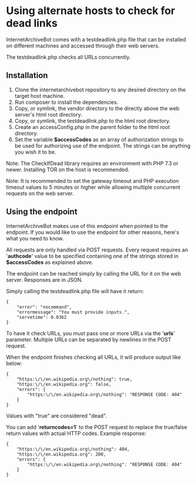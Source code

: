 # Using alternate hosts to check for dead links

InternetArchiveBot comes with a testdeadlink.php file that can be installed on different machines and accessed through their web servers.

The testdeadlink.php checks all URLs concurrently.

## Installation
1. Clone the internetarchivebot repository to any desired directory on the target host machine.
2. Run composer to install the dependencies.
3. Copy, or symlink, the vendor directory to the directly above the web server's html root directory.
4. Copy, or symlink, the testdeadlink.php to the html root directory.
5. Create an accessConfig.php in the parent folder to the html root directory.
6. Set the variable **$accessCodes** as an array of authorization strings to be used for authorizing use of the endpoint.  The strings can be anything you wish it to be.

Note: The CheckIfDead library requires an environment with PHP 7.3 or newer.  Installing TOR on the host is recommended.

Note: It is recommended to set the gateway timeout and PHP execution timeout values to 5 minutes or higher while allowing multiple concurrent requests on the web server.

## Using the endpoint
InternetArchiveBot makes use of this endpoint when pointed to the endpoint.  If you would like to use the endpoint for other reasons, here's what you need to know.

All requests are only handled via POST requests.  Every request requires an '**authcode**' value to be specified containing one of the strings stored in **$accessCodes** as explained above.

The endpoint can be reached simply by calling the URL for it on the web server.  Responses are in JSON.

Simply calling the testdeadlink.php file will have it return:
```angular2html
{
    "error": "nocommand",
    "errormessage": "You must provide inputs.",
    "servetime": 0.0362
}
```
To have it check URLs, you must pass one or more URLs via the '**urls**' parameter.  Multiple URLs can be separated by newlines in the POST request.

When the endpoint finishes checking all URLs, it will produce output like below:
```angular2html
{
    "https:\/\/en.wikipedia.org\/nothing": true,
    "https:\/\/en.wikipedia.org": false,
    "errors": {
        "https:\/\/en.wikipedia.org\/nothing": "RESPONSE CODE: 404"
    }
}
```
Values with "true" are considered "dead".

You can add '**returncodes=1**' to the POST request to replace the true/false return values with actual HTTP codes.
Example response:
```angular2html
{
    "https:\/\/en.wikipedia.org\/nothing": 404,
    "https:\/\/en.wikipedia.org": 200,
    "errors": {
        "https:\/\/en.wikipedia.org\/nothing": "RESPONSE CODE: 404"
    }
}
```
